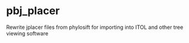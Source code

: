 # pbj_placer
Rewrite jplacer files from phylosift for importing into ITOL and other tree viewing software
